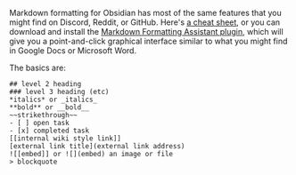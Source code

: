 
Markdown formatting for Obsidian has most of the same features that you might find on Discord, Reddit, or GitHub. Here's [a cheat sheet](https://help.obsidian.md/How+to/Format+your+notes), or you can download and install the [Markdown Formatting Assistant plugin](https://obsidian.md/plugins?search=markdown%20formatting%20assistant), which will give you a point-and-click graphical interface similar to what you might find in Google Docs or Microsoft Word. 

The basics are: 

```
## level 2 heading
### level 3 heading (etc)
*italics* or _italics_
**bold** or __bold__ 
~~strikethrough~~
- [ ] open task
- [x] completed task
[[internal wiki style link]]
[external link title](external link address)
![[embed]] or ![](embed) an image or file
> blockquote
```